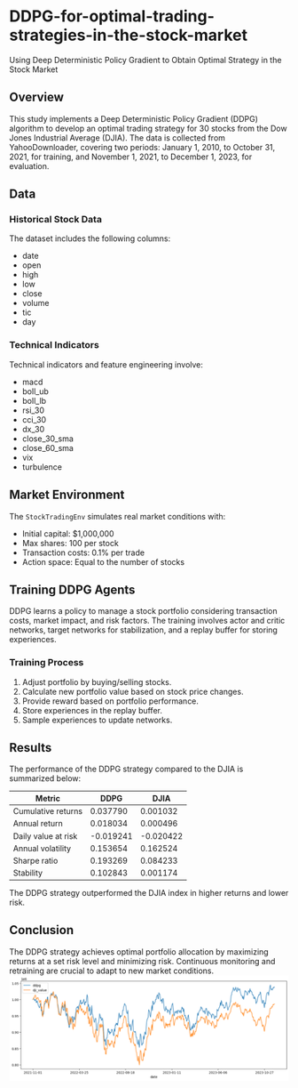 # DDPG-for-optimal-trading-strategies-in-the-stock-market
Using Deep Deterministic Policy Gradient to Obtain Optimal Strategy in the Stock Market

## Overview

This study implements a Deep Deterministic Policy Gradient (DDPG) algorithm to develop an optimal trading strategy for 30 stocks from the Dow Jones Industrial Average (DJIA). The data is collected from YahooDownloader, covering two periods: January 1, 2010, to October 31, 2021, for training, and November 1, 2021, to December 1, 2023, for evaluation.

## Data

### Historical Stock Data

The dataset includes the following columns:

- date
- open
- high
- low
- close
- volume
- tic
- day

### Technical Indicators

Technical indicators and feature engineering involve:

- macd
- boll_ub
- boll_lb
- rsi_30
- cci_30
- dx_30
- close_30_sma
- close_60_sma
- vix
- turbulence

## Market Environment

The `StockTradingEnv` simulates real market conditions with:
- Initial capital: $1,000,000
- Max shares: 100 per stock
- Transaction costs: 0.1% per trade
- Action space: Equal to the number of stocks

## Training DDPG Agents

DDPG learns a policy to manage a stock portfolio considering transaction costs, market impact, and risk factors. The training involves actor and critic networks, target networks for stabilization, and a replay buffer for storing experiences.

### Training Process

1. Adjust portfolio by buying/selling stocks.
2. Calculate new portfolio value based on stock price changes.
3. Provide reward based on portfolio performance.
4. Store experiences in the replay buffer.
5. Sample experiences to update networks.

## Results

The performance of the DDPG strategy compared to the DJIA is summarized below:

| Metric                | DDPG    | DJIA    |
|-----------------------|---------|---------|
| Cumulative returns    | 0.037790| 0.001032|
| Annual return         | 0.018034| 0.000496|
| Daily value at risk   | -0.019241| -0.020422|
| Annual volatility     | 0.153654| 0.162524|
| Sharpe ratio          | 0.193269| 0.084233|
| Stability             | 0.102843| 0.001174|

The DDPG strategy outperformed the DJIA index in higher returns and lower risk.

## Conclusion

The DDPG strategy achieves optimal portfolio allocation by maximizing returns at a set risk level and minimizing risk. Continuous monitoring and retraining are crucial to adapt to new market conditions.
![Results](ddpg.png)
